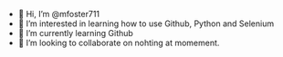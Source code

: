 - 👋 Hi, I’m @mfoster711
- 👀 I’m interested in learning how to use Github, Python and Selenium
- 🌱 I’m currently learning Github
- 💞️ I’m looking to collaborate on nohting at momement.

<!---
mfoster711/mfoster711 is a ✨ special ✨ repository because its `README.md` (this file) appears on your GitHub profile.
You can click the Preview link to take a look at your changes. OK?
--->
